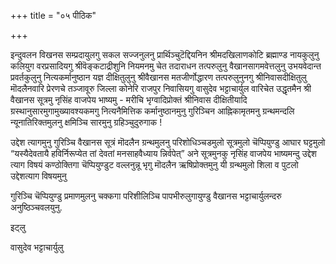 +++
title = "०५ पीठिक"

+++

इन्दुवलन विखनस सम्प्रदायुलगु सकल सज्जनुलनु प्रार्थिञ्चुटॆद्दियनिन श्रीमदखिलाणकोटि ब्रह्माण्ड नायकुलुनु कलियुग वरप्रसादियगु श्रीवॆङ्कटाद्रीशुनि नियमनमु चेत तदाराधन तत्परुलुनु वैखानसागमवेत्तलुनु उभयवेदान्त प्रवर्तकुलुनु नित्यकर्मानुष्ठान यज्ञ दीक्षितुलुनु श्रीवैखानस मतजीर्णोद्धारण तत्परुलुनुनगु श्रीनिवासदीक्षितुलु मॊदलैनवारि प्रेरणचे तञ्जावूरु जिल्ला कोनेरि राजपुर निवासियगु वासुदेव भट्टाचार्युल वारिचेत उद्धृतमैन श्री वैखानस सूत्रमु नृसिंह वाजपेय भाष्यमु - मरीचि भृग्वादिप्रोक्तं श्रीनिवास दीक्षितीयादि ग्रस्थानुसारमुगामुख्यावश्यकमगु नित्यनैमित्तिक कर्मानुष्ठानमुनु गुरिञ्चिन आह्निकामृतमनु ग्रन्थमन्दलि न्यूनातिरिक्तमुलनु क्षमिञ्चि सारमुनु ग्रहिञ्चुदुरुगाक ! 

उद्देश त्यागमुनु गुरिञ्चि वैखानस सूत्रं मॊदलैन ग्रन्थमुलनु परिशोधिञ्चडमुलो सूत्रमुलो चॆप्पियुण्डु आघार घट्टमुलो “यस्यैदेवतायै हविर्निरूप्येत तां देवतां मनसाहवैध्याय न्निर्वपेत्” अने सूत्रमुनकु नृसिंह वाजपेय भाष्यमन्दु उद्देश त्याग विषयं कण्ठोक्तिगा चॆप्पियुण्डुट वल्लनुन्नू भृगु मॊदलैन ऋषिप्रोक्तमुनु यी ग्रन्थमुलो शिला व पुटलो उद्देशत्याग विषयमुनु 

गुरिञ्चि चॆप्पियुण्डु प्रमाणमुलनु चक्कगा परिशीलिञ्चि पापभीरुलुगायुण्डु वैखानस भट्टाचार्युलन्दरु अनुष्ठिञ्चवलयुनु. 

इट्लु 

वासुदेव भट्टाचार्युलु 